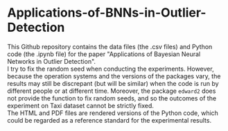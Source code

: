 # Applications-of-BNNs-in-Outlier-Detection
This Github repository contains the data files (the .csv files) and Python code (the .ipynb file) for the paper "Applications of Bayesian Neural Networks in Outlier Detection".  
I try to fix the random seed when conducting the experiments. However, because the operation systems and the versions of the packages vary, the results may still be discrepant (but will be similar) when the code is run by different people or at different time. Moreover, the package `edward2` does not provide the function to fix random seeds, and so the outcomes of the experiment on Taxi dataset cannot be strictly fixed.  
The HTML and PDF files are rendered versions of the Python code, which could be regarded as a reference standard for the experimental results.
